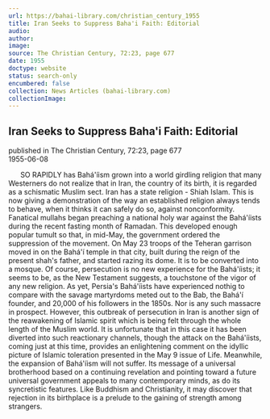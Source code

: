 ```yaml
---
url: https://bahai-library.com/christian_century_1955
title: Iran Seeks to Suppress Baha'i Faith: Editorial
audio: 
author: 
image: 
source: The Christian Century, 72:23, page 677
date: 1955
doctype: website
status: search-only
encumbered: false
collection: News Articles (bahai-library.com)
collectionImage: 
---
```



## Iran Seeks to Suppress Baha'i Faith: Editorial

published in The Christian Century, 72:23, page 677  
1955-06-08


      SO RAPIDLY has Bahá'íism grown into a world girdling religion that many Westerners do not realize that in Iran, the country of its birth, it is regarded as a schismatic Muslim sect. Iran has a state religion - Shiah Islam. This is now giving a demonstration of the way an established religion always tends to behave, when it thinks it can safely do so, against nonconformity. Fanatical mullahs began preaching a national holy war against the Bahá'íists during the recent fasting month of Ramadan. This developed enough popular tumult so that, in mid-May, the government ordered the suppression of the movement. On May 23 troops of the Teheran garrison moved in on the Bahá'í temple in that city, built during the reign of the present shah's father, and started razing its dome. It is to be converted into a mosque. Of course, persecution is no new experience for the Bahá'íists; it seems to be, as the New Testament suggests, a touchstone of the vigor of any new religion. As yet, Persia's Bahá'íists have experienced nothig to compare with the savage martyrdoms meted out to the Bab, the Bahá'í founder, and 20,000 of his followers in the 1850s. Nor is any such massacre in prospect. However, this outbreak of persecution in Iran is another sign of the reawakening of Islamic spirit which is being felt through the whole length of the Muslim world. It is unfortunate that in this case it has been diverted into such reactionary channels, though the attack on the Bahá'íists, coming just at this time, provides an enlightening comment on the idyllic picture of Islamic toleration presented in the May 9 issue of Life. Meanwhile, the expansion of Bahá'íism will not suffer. Its message of a universal brotherhood based on a continuing revelation and pointing toward a future universal government appeals to many contemporary minds, as do its syncretistic features. Like Buddhism and Christianity, it may discover that rejection in its birthplace is a prelude to the gaining of strength among strangers.